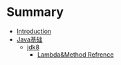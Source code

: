 # Summary

* [Introduction](README.md)
* [Java基础](javaji-chu.md)
  * [jdk8](javaji-chu/jdk8.md)
    * [Lambda&Method Refrence](javaji-chu/jdk8/lambdaandmethod-refrence.md)

